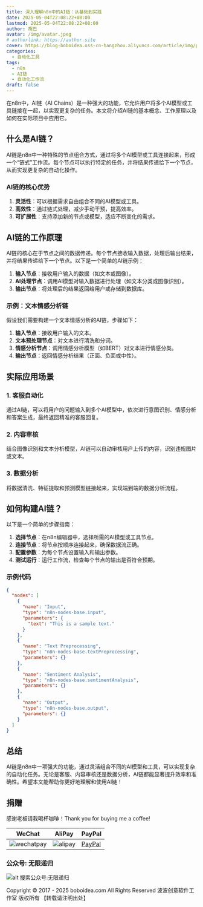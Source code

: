 ```yaml
---
title: 深入理解n8n中的AI链：从基础到实践
date: 2025-05-04T22:08:22+08:00
lastmod: 2025-05-04T22:08:22+08:00
author: 胡巴
avatar: /img/avatar.jpeg
# authorlink: https://author.site
cover: https://blog-boboidea.oss-cn-hangzhou.aliyuncs.com/article/img/posts/auto1/%E5%93%94%E5%93%A9%E5%93%94%E5%93%A9%E4%B8%8A%E6%90%9C%E9%9B%86%E7%9A%84%E7%BE%8E%E5%9B%BE%E8%89%B2%E5%9B%BE_1-1000/7.jpg
categories:
  - 自动化工具
tags:
  - n8n
  - AI链
  - 自动化工作流
draft: false
---
```


在n8n中，AI链（AI Chains）是一种强大的功能，它允许用户将多个AI模型或工具链接在一起，以实现更复杂的任务。本文将介绍AI链的基本概念、工作原理以及如何在实际项目中应用它。

<!--more-->

## 什么是AI链？

AI链是n8n中一种特殊的节点组合方式，通过将多个AI模型或工具连接起来，形成一个“链式”工作流。每个节点可以执行特定的任务，并将结果传递给下一个节点，从而实现更复杂的自动化操作。

### AI链的核心优势
1. **灵活性**：可以根据需求自由组合不同的AI模型或工具。
2. **高效性**：通过链式处理，减少手动干预，提高效率。
3. **可扩展性**：支持添加新的节点或模型，适应不断变化的需求。

## AI链的工作原理

AI链的核心在于节点之间的数据传递。每个节点接收输入数据，处理后输出结果，并将结果传递给下一个节点。以下是一个简单的AI链示例：

1. **输入节点**：接收用户输入的数据（如文本或图像）。
2. **AI处理节点**：调用AI模型对输入数据进行处理（如文本分类或图像识别）。
3. **输出节点**：将处理后的结果返回给用户或存储到数据库。

### 示例：文本情感分析链
假设我们需要构建一个文本情感分析的AI链，步骤如下：

1. **输入节点**：接收用户输入的文本。
2. **文本预处理节点**：对文本进行清洗和分词。
3. **情感分析节点**：调用情感分析模型（如BERT）对文本进行情感分类。
4. **输出节点**：返回情感分析结果（正面、负面或中性）。

## 实际应用场景

### 1. 客服自动化
通过AI链，可以将用户的问题输入到多个AI模型中，依次进行意图识别、情感分析和答案生成，最终返回精准的客服回复。

### 2. 内容审核
结合图像识别和文本分析模型，AI链可以自动审核用户上传的内容，识别违规图片或文本。

### 3. 数据分析
将数据清洗、特征提取和预测模型链接起来，实现端到端的数据分析流程。

## 如何构建AI链？

以下是一个简单的步骤指南：

1. **选择节点**：在n8n编辑器中，选择所需的AI模型或工具节点。
2. **连接节点**：将节点按顺序连接起来，确保数据流正确。
3. **配置参数**：为每个节点设置输入和输出参数。
4. **测试运行**：运行工作流，检查每个节点的输出是否符合预期。

### 示例代码
```json
{
  "nodes": [
    {
      "name": "Input",
      "type": "n8n-nodes-base.input",
      "parameters": {
        "text": "This is a sample text."
      }
    },
    {
      "name": "Text Preprocessing",
      "type": "n8n-nodes-base.textPreprocessing",
      "parameters": {}
    },
    {
      "name": "Sentiment Analysis",
      "type": "n8n-nodes-base.sentimentAnalysis",
      "parameters": {}
    },
    {
      "name": "Output",
      "type": "n8n-nodes-base.output",
      "parameters": {}
    }
  ]
}
```

## 总结

AI链是n8n中一项强大的功能，通过灵活组合不同的AI模型和工具，可以实现复杂的自动化任务。无论是客服、内容审核还是数据分析，AI链都能显著提升效率和准确性。希望本文能帮助你更好地理解和使用AI链！

<!--qr_code-->

## 捐赠

感谢老板请我喝杯咖啡！Thank you for buying me a coffee!

| WeChat | AliPay | PayPal |
| --- | --- | --- |
| ![wechatpay](https://blog-boboidea.oss-cn-hangzhou.aliyuncs.com/pay/wechat_%E6%94%B6%E6%AC%BE%E7%A0%81.jpg) | ![alipay](https://blog-boboidea.oss-cn-hangzhou.aliyuncs.com/pay/alipay.jpg) | [PayPal](https://paypal.me/JianboQin?country.x=C2&locale.x=zh_XC) |

### 公众号: 无限递归

![alt 搜索公众号:无限递归](https://blog-boboidea.oss-cn-hangzhou.aliyuncs.com/article/img/gongzhonghao.jpeg "无限递归")

<!--declare-declare-->

Copyright &copy; 2017 - 2025 boboidea.com All Rights Reserved 波波创意软件工作室 版权所有 【转载请注明出处】